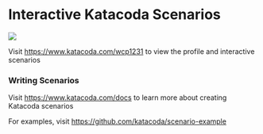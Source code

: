 # Interactive Katacoda Scenarios

[![](http://shields.katacoda.com/katacoda/wcp1231/count.svg)](https://www.katacoda.com/wcp1231 "Get your profile on Katacoda.com")

Visit https://www.katacoda.com/wcp1231 to view the profile and interactive scenarios

### Writing Scenarios
Visit https://www.katacoda.com/docs to learn more about creating Katacoda scenarios

For examples, visit https://github.com/katacoda/scenario-example
